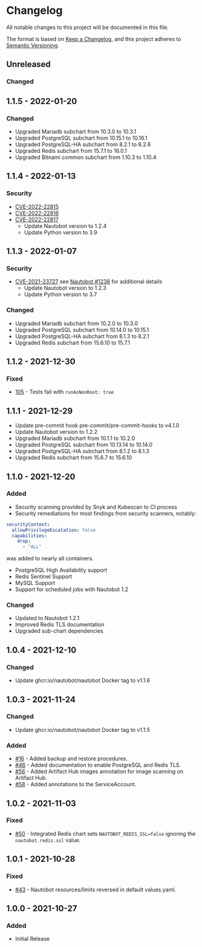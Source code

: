 # Changelog
All notable changes to this project will be documented in this file.

The format is based on [Keep a Changelog](https://keepachangelog.com/en/1.0.0/),
and this project adheres to [Semantic Versioning](https://semver.org/spec/v2.0.0.html).

## Unreleased
### Changed
<!--- Renovate --->

## 1.1.5 - 2022-01-20
### Changed
- Upgraded Mariadb subchart from 10.3.0 to 10.3.1
- Upgraded PostgreSQL subchart from 10.15.1 to 10.16.1
- Upgraded PostgreSQL-HA subchart from 8.2.1 to 8.2.6
- Upgraded Redis subchart from 15.7.1 to 16.0.1
- Upgraded Bitnami common subchart from 1.10.3 to 1.10.4

## 1.1.4 - 2022-01-13
### Security
- [CVE-2022-22815](https://github.com/advisories/GHSA-xrcv-f9gm-v42c)
- [CVE-2022-22816](https://github.com/advisories/GHSA-xrcv-f9gm-v42c)
- [CVE-2022-22817](https://github.com/advisories/GHSA-8vj2-vxx3-667w)
  - Update Nautobot version to 1.2.4
  - Update Python version to 3.9

## 1.1.3 - 2022-01-07
### Security
- [CVE-2021-23727](https://github.com/advisories/GHSA-q4xr-rc97-m4xx) see [Nautobot #1238](https://github.com/nautobot/nautobot/issues/1238) for additional details
  - Update Nautobot version to 1.2.3
  - Update Python version to 3.7

### Changed
- Upgraded Mariadb subchart from 10.2.0 to 10.3.0
- Upgraded PostgreSQL subchart from 10.14.0 to 10.15.1
- Upgraded PostgreSQL-HA subchart from 8.1.3 to 8.2.1
- Upgraded Redis subchart from 15.6.10 to 15.7.1

## 1.1.2 - 2021-12-30
### Fixed
- [105](https://github.com/nautobot/helm-charts/issues/105) - Tests fail with `runAsNonRoot: true`

## 1.1.1 - 2021-12-29
- Update pre-commit hook pre-commit/pre-commit-hooks to v4.1.0
- Update Nautobot version to 1.2.2
- Upgraded Mariadb subchart from 10.1.1 to 10.2.0
- Upgraded PostgreSQL subchart from 10.13.14 to 10.14.0
- Upgraded PostgreSQL-HA subchart from 8.1.2 to 8.1.3
- Upgraded Redis subchart from 15.6.7 to 15.6.10

## 1.1.0 - 2021-12-20
### Added
- Security scanning provided by Snyk and Kubescan to CI process
- Security remediations for most findings from security scanners, notably:

```yaml
securityContext:
  allowPrivilegeEscalation: false
  capabilities:
    drop:
      - "ALL"
```

was added to nearly all containers.
- PostgreSQL High Availability support
- Redis Sentinel Support
- MySQL Support
- Support for scheduled jobs with Nautobot 1.2

### Changed
- Updated to Nautobot 1.2.1
- Improved Redis TLS documentation
- Upgraded sub-chart dependencies

## 1.0.4 - 2021-12-10
### Changed
- Update ghcr.io/nautobot/nautobot Docker tag to v1.1.6

## 1.0.3 - 2021-11-24
### Changed
- Update ghcr.io/nautobot/nautobot Docker tag to v1.1.5
### Added
- [#16](https://github.com/nautobot/helm-charts/issues/16) - Added backup and restore procedures.
- [#46](https://github.com/nautobot/helm-charts/issues/46) - Added documentation to enable PostgreSQL and Redis TLS.
- [#56](https://github.com/nautobot/helm-charts/issues/56) - Added Artifact Hub images annotation for image scanning on Artifact Hub.
- [#58](https://github.com/nautobot/helm-charts/issues/58) - Added annotations to the ServiceAccount.

## 1.0.2 - 2021-11-03
### Fixed
- [#50](https://github.com/nautobot/helm-charts/issues/50) - Integrated Redis chart sets `NAUTOBOT_REDIS_SSL=false` ignoring the `nautobot.redis.ssl` value.

## 1.0.1 - 2021-10-28
### Fixed
- [#43](https://github.com/nautobot/helm-charts/issues/43) - Nautobot resources/limits reversed in default values.yaml.

## 1.0.0 - 2021-10-27
### Added
- Initial Release
